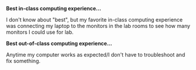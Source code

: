 **Best in-class computing experience...**

I don't know about "best", but my favorite in-class computing experience was connecting my laptop to the monitors in the lab rooms to see how many monitors I could use for lab.

**Best out-of-class computing experience...**

Anytime my computer works as expected/I don't have to troubleshoot and fix something.
